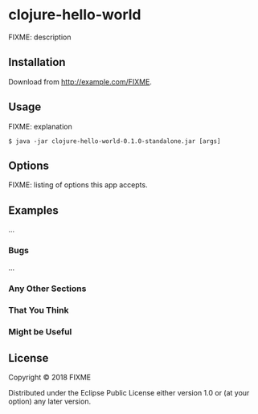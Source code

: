 # clojure-hello-world

FIXME: description

## Installation

Download from http://example.com/FIXME.

## Usage

FIXME: explanation

    $ java -jar clojure-hello-world-0.1.0-standalone.jar [args]

## Options

FIXME: listing of options this app accepts.

## Examples

...

### Bugs

...

### Any Other Sections
### That You Think
### Might be Useful

## License

Copyright © 2018 FIXME

Distributed under the Eclipse Public License either version 1.0 or (at
your option) any later version.

